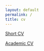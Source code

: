 ```yaml
---
layout: default
permalink: /
title: cv
---
```


[Short CV](/assets/pdf/short_cv.pdf)

[Academic CV](/assets/pdf/academic_cv.pdf)